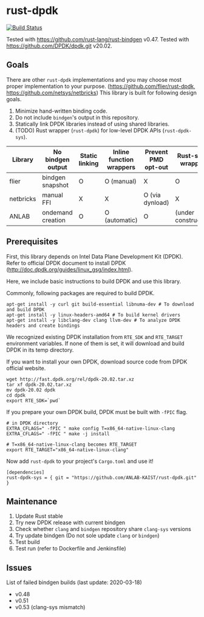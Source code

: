 # rust-dpdk

[![Build Status](https://jenkins.kaist.ac.kr/buildStatus/icon?job=ANLAB-KAIST%2Frust-dpdk%2Fmaster)](https://jenkins.kaist.ac.kr/job/ANLAB-KAIST/job/rust-dpdk/job/master/)

Tested with <https://github.com/rust-lang/rust-bindgen> v0.47.
Tested with <https://github.com/DPDK/dpdk.git> v20.02.

## Goals

There are other `rust-dpdk` implementations and you may choose most proper implementation to your purpose.
(https://github.com/flier/rust-dpdk, https://github.com/netsys/netbricks)
This library is built for following design goals.

1. Minimize hand-written binding code.
1. Do not include `bindgen`'s output in this repository.
1. Statically link DPDK libraries instead of using shared libraries.
1. (TODO) Rust wrapper (`rust-dpdk`) for low-level DPDK APIs (`rust-dpdk-sys`).

| Library   | No bindgen output | Static linking  | Inline function wrappers | Prevent PMD opt-out | Rust-stype wrappers |
| --------- | ----------------- | --------------- | ------------------------ | ------------------- | ------------------- | 
| flier     | bindgen snapshot  | O               | O (manual)               | X                   | O                   |
| netbricks | manual FFI        | X               | X                        | O (via dynload)     | X                   |
| ANLAB     | ondemand creation | O               | O (automatic)            | O                   | (under construction)|

## Prerequisites

First, this library depends on Intel Data Plane Development Kit (DPDK).
Refer to official DPDK document to install DPDK (http://doc.dpdk.org/guides/linux_gsg/index.html).

Here, we include basic instructions to build DPDK and use this library.

Commonly, following packages are required to build DPDK.
```{.sh}
apt-get install -y curl git build-essential libnuma-dev # To download and build DPDK
apt-get install -y linux-headers-amd64 # To build kernel drivers
apt-get install -y libclang-dev clang llvm-dev # To analyze DPDK headers and create bindings
```

We recognized existing DPDK installation from `RTE_SDK` and `RTE_TARGET` environment variables.
If none of them is set, it will download and build DPDK in its temp directory.

If you want to install your own DPDK, download source code from DPDK official website.
```{.sh}
wget http://fast.dpdk.org/rel/dpdk-20.02.tar.xz
tar xf dpdk-20.02.tar.xz
mv dpdk-20.02 dpdk
cd dpdk
export RTE_SDK=`pwd`
```

If you prepare your own DPDK build, DPDK must be built with `-fPIC` flag.
```{.sh}
# in DPDK directory
EXTRA_CFLAGS=" -fPIC " make config T=x86_64-native-linux-clang
EXTRA_CFLAGS=" -fPIC " make -j install

# T=x86_64-native-linux-clang becomes RTE_TARGET
export RTE_TARGET="x86_64-native-linux-clang"
```

Now add `rust-dpdk` to your project's `Cargo.toml` and use it!
```{.toml}
[dependencies]
rust-dpdk-sys = { git = "https://github.com/ANLAB-KAIST/rust-dpdk.git" }
```

## Maintenance

1. Update Rust stable
1. Try new DPDK release with current bindgen
1. Check whether `clang` and `bindgen` repository share `clang-sys` versions
1. Try update bindgen (Do not sole update `clang` or `bindgen`)
1. Test build
1. Test run (refer to Dockerfile and Jenkinsfile)

## Issues

List of failed bindgen builds (last update: 2020-03-18)

* v0.48
* v0.51
* v0.53 (clang-sys mismatch)
